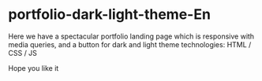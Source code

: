 # portfolio-dark-light-theme-En

Here we have a spectacular portfolio landing page which is responsive with media queries, and a button for dark and light theme technologies: HTML / CSS / JS

Hope you like it
